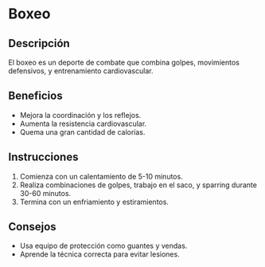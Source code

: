 # Boxeo


## Descripción
El boxeo es un deporte de combate que combina golpes, movimientos defensivos, y entrenamiento cardiovascular.

## Beneficios
- Mejora la coordinación y los reflejos.
- Aumenta la resistencia cardiovascular.
- Quema una gran cantidad de calorías.


## Instrucciones
1. Comienza con un calentamiento de 5-10 minutos.
2. Realiza combinaciones de golpes, trabajo en el saco, y sparring durante 30-60 minutos.
3. Termina con un enfriamiento y estiramientos.

## Consejos
- Usa equipo de protección como guantes y vendas.
- Aprende la técnica correcta para evitar lesiones.